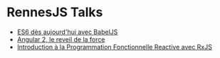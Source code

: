 # RennesJS Talks

- [ES6 dès aujourd'hui avec BabelJS](//rennesjs.github.io/talks/angular-2-le-reveil-de-la-force/)
- [Angular 2, le reveil de la force](//rennesjs.github.io/talks/es6-des-ajourdhui-avec-babeljs/)
- [Introduction à la Programmation Fonctionnelle Reactive avec RxJS](//rennesjs.github.io/talks///rennesjs.github.io/talks/introduction-a-la-programmation-reactive-fonctionnelle-avec-rxjs/)
